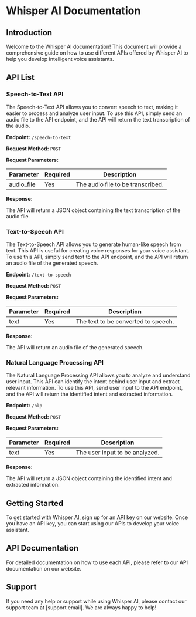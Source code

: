 # Whisper AI Documentation

## Introduction

Welcome to the Whisper AI documentation! This document will provide a comprehensive guide on how to use different APIs offered by Whisper AI to help you develop intelligent voice assistants.

## API List

### Speech-to-Text API

The Speech-to-Text API allows you to convert speech to text, making it easier to process and analyze user input. To use this API, simply send an audio file to the API endpoint, and the API will return the text transcription of the audio.

**Endpoint:** `/speech-to-text`

**Request Method:** `POST`

**Request Parameters:**

| Parameter | Required | Description |
| --- | --- | --- |
| audio_file | Yes | The audio file to be transcribed. |

**Response:**

The API will return a JSON object containing the text transcription of the audio file.

### Text-to-Speech API

The Text-to-Speech API allows you to generate human-like speech from text. This API is useful for creating voice responses for your voice assistant. To use this API, simply send text to the API endpoint, and the API will return an audio file of the generated speech.

**Endpoint:** `/text-to-speech`

**Request Method:** `POST`

**Request Parameters:**

| Parameter | Required | Description |
| --- | --- | --- |
| text | Yes | The text to be converted to speech. |

**Response:**

The API will return an audio file of the generated speech.

### Natural Language Processing API

The Natural Language Processing API allows you to analyze and understand user input. This API can identify the intent behind user input and extract relevant information. To use this API, send user input to the API endpoint, and the API will return the identified intent and extracted information.

**Endpoint:** `/nlp`

**Request Method:** `POST`

**Request Parameters:**

| Parameter | Required | Description |
| --- | --- | --- |
| text | Yes | The user input to be analyzed. |

**Response:**

The API will return a JSON object containing the identified intent and extracted information.

## Getting Started

To get started with Whisper AI, sign up for an API key on our website. Once you have an API key, you can start using our APIs to develop your voice assistant.

## API Documentation

For detailed documentation on how to use each API, please refer to our API documentation on our website.

## Support

If you need any help or support while using Whisper AI, please contact our support team at [support email]. We are always happy to help!
